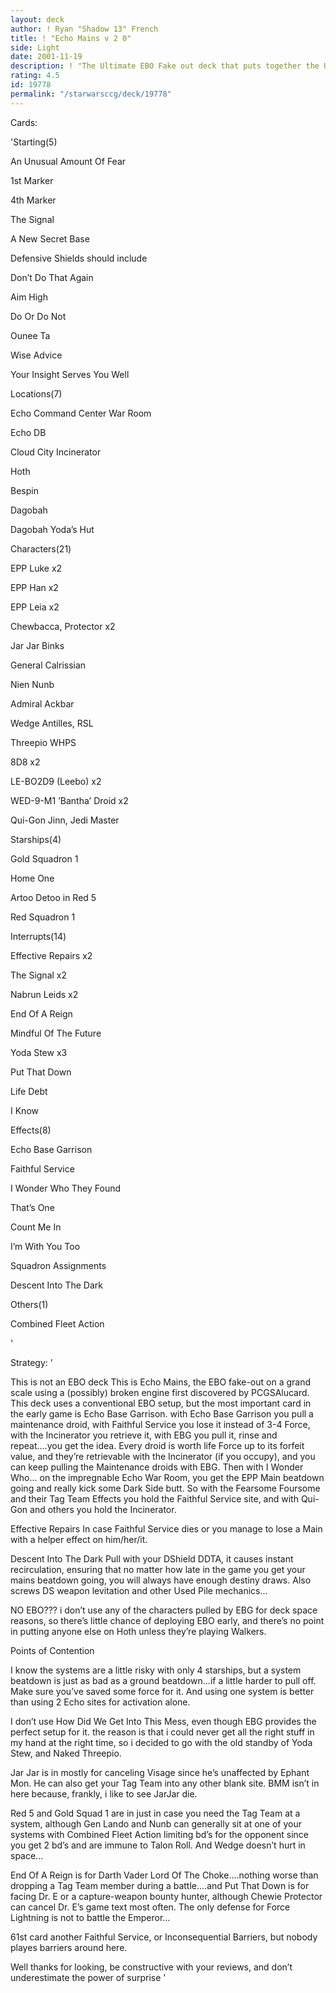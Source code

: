 ```yaml
---
layout: deck
author: ! Ryan "Shadow 13" French
title: ! "Echo Mains v 2 0"
side: Light
date: 2001-11-19
description: ! "The Ultimate EBO Fake out deck that puts together the Ultimate Beatdown Force. Try it, you’ll like it."
rating: 4.5
id: 19778
permalink: "/starwarsccg/deck/19778"
---
```

Cards: 

'Starting(5)

An Unusual Amount Of Fear

1st Marker

4th Marker

The Signal

A New Secret Base


Defensive Shields should include

Don’t Do That Again

Aim High

Do Or Do Not

Ounee Ta

Wise Advice

Your Insight Serves You Well


Locations(7)

Echo Command Center War Room

Echo DB

Cloud City Incinerator

Hoth

Bespin

Dagobah

Dagobah Yoda’s Hut


Characters(21)

EPP Luke x2

EPP Han x2

EPP Leia x2

Chewbacca, Protector x2

Jar Jar Binks

General Calrissian

Nien Nunb

Admiral Ackbar

Wedge Antilles, RSL

Threepio WHPS

8D8 x2

LE-BO2D9 (Leebo) x2

WED-9-M1 ’Bantha’ Droid x2

Qui-Gon Jinn, Jedi Master


Starships(4)

Gold Squadron 1

Home One

Artoo Detoo in Red 5

Red Squadron 1


Interrupts(14)

Effective Repairs x2

The Signal x2

Nabrun Leids x2

End Of A Reign

Mindful Of The Future

Yoda Stew x3

Put That Down

Life Debt

I Know


Effects(8)

Echo Base Garrison

Faithful Service

I Wonder Who They Found

That’s One

Count Me In

I’m With You Too

Squadron Assignments

Descent Into The Dark


Others(1)

Combined Fleet Action

'

Strategy: '

This is not an EBO deck  This is Echo Mains, the EBO fake-out on a grand scale using a (possibly) broken engine first discovered by PCGSAlucard.  This deck uses a conventional EBO setup, but the most important card in the early game is Echo Base Garrison.  with Echo Base Garrison you pull a maintenance droid, with Faithful Service you lose it instead of 3-4 Force, with the Incinerator you retrieve it, with EBG you pull it, rinse and repeat....you get the idea.  Every droid is worth life Force up to its forfeit value, and they’re retrievable with the Incinerator (if you occupy), and you can keep pulling the Maintenance droids with EBG.  Then with I Wonder Who... on the impregnable Echo War Room, you get the EPP Main beatdown going and really kick some Dark Side butt.  So with the Fearsome Foursome and their Tag Team Effects you hold the Faithful Service site, and with Qui-Gon and others you hold the Incinerator.


Effective Repairs In case Faithful Service dies or you manage to lose a Main with a helper effect on him/her/it.


Descent Into The Dark Pull with your DShield DDTA, it causes instant recirculation, ensuring that no matter how late in the game you get your mains beatdown going, you will always have enough destiny draws.  Also screws DS weapon levitation and other Used Pile mechanics...


NO EBO???  i don’t use any of the characters pulled by EBG for deck space reasons, so there’s little chance of deploying EBO early, and there’s no point in putting anyone else on Hoth unless they’re playing Walkers.


  Points of Contention 

I know the systems are a little risky with only 4 starships, but a system beatdown is just as bad as a ground beatdown...if a little harder to pull off.  Make sure you’ve saved some force for it.  And using one system is better than using 2 Echo sites for activation alone.


I don’t use How Did We Get Into This Mess, even though EBG provides the perfect setup for it.  the reason is that i could never get all the right stuff in my hand at the right time, so i decided to go with the old standby of Yoda Stew, and Naked Threepio.


Jar Jar is in mostly for canceling Visage since he’s unaffected by Ephant Mon. He can also get your Tag Team into any other blank site.  BMM isn’t in here because, frankly, i like to see JarJar die.


Red 5 and Gold Squad 1 are in just in case you need the Tag Team at a system, although Gen Lando and Nunb can generally sit at one of your systems with Combined Fleet Action limiting bd’s for the opponent since you get 2 bd’s and are immune to Talon Roll.  And Wedge doesn’t hurt in space...


End Of A Reign is for Darth Vader Lord Of The Choke....nothing worse than dropping a Tag Team member during a battle....and Put That Down is for facing Dr. E or a capture-weapon bounty hunter, although Chewie Protector can cancel Dr. E’s game text most often.  The only defense for Force Lightning is not to battle the Emperor...


61st card another Faithful Service, or Inconsequential Barriers, but nobody playes barriers around here.

Well thanks for looking, be constructive with your reviews, and don’t underestimate the power of surprise '
